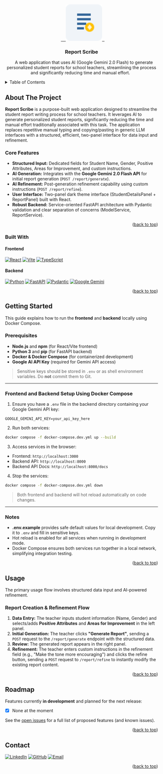 <a id="readme-top"></a>

<div align="center">
  <a href="https://github.com/keithchewzk/report-scribe">
    <img src="frontend/public/report-scribe.svg" alt="Logo" width="120" height="120">
  </a>

<h3 align="center">Report Scribe</h3>

<p align="center">
    A web application that uses AI (Google Gemini 2.0 Flash) to generate personalized student reports for school teachers, streamlining the process and significantly reducing time and manual effort.
  </p>

</div>

<details>
  <summary>Table of Contents</summary>
  <ol>
    <li>
      <a href="#about-the-project">About The Project</a>
      <ul>
        <li><a href="#core-features">Core Features</a></li>
        <li><a href="#built-with">Built With</a></li>
      </ul>
    </li>
    <li>
      <a href="#getting-started">Getting Started</a>
      <ul>
        <li><a href="#prerequisites">Prerequisites</a></li>
        <li><a href="#frontend-and-backend-setup-using-docker-compose">Frontend and Backend Setup Using Docker Compose</a></li>
        <li><a href="#notes">Notes</a></li>
      </ul>
    </li>
    <li>
      <a href="#usage">Usage</a>
      <ul>
        <li><a href="#report-creation--refinement-flow">Report Creation & Refinement Flow</a></li>
      </ul>
    </li>
    <li><a href="#roadmap">Roadmap</a></li>
    <li><a href="#contact">Contact</a></li>
  </ol>
</details>

## About The Project

**Report Scribe** is a purpose-built web application designed to streamline the student report writing process for school teachers. It leverages AI to generate personalized student reports, significantly reducing the time and manual effort traditionally associated with this task. The application replaces repetitive manual typing and copying/pasting in generic LLM interfaces with a structured, efficient, two-panel interface for data input and refinement.

### Core Features

- **Structured Input:** Dedicated fields for Student Name, Gender, Positive Attributes, Areas for Improvement, and custom instructions.
- **AI Generation:** Integrates with the **Google Gemini 2.0 Flash API** for initial report generation (`POST /report/generate`).
- **AI Refinement:** Post-generation refinement capability using custom instructions (`POST /report/refine`).
- **User Interface:** Two-panel dark theme interface (StudentDetailsPanel + ReportPanel) built with React.
- **Robust Backend:** Service-oriented FastAPI architecture with Pydantic validation and clear separation of concerns (ModelService, ReportService).

<p align="right">(<a href="#readme-top">back to top</a>)</p>

### Built With

#### Frontend

[![React][React.js]][React-url] [![Vite][Vite.js]][Vite-url] [![TypeScript][TypeScript.js]][TypeScript-url]

#### Backend 

[![Python][Python.js]][Python-url] [![FastAPI][FastAPI.js]][FastAPI-url] [![Pydantic][Pydantic.js]][Pydantic-url] [![Google Gemini][Gemini.js]][Gemini-url]

<p align="right">(<a href="#readme-top">back to top</a>)</p>

## Getting Started

This guide explains how to run the **frontend** and **backend** locally using Docker Compose.

### Prerequisites

- **Node.js** and **npm** (for React/Vite frontend)
- **Python 3** and **pip** (for FastAPI backend)
- **Docker & Docker Compose** (for containerized development)
- **Google AI API Key** (required for Gemini API access)

> Sensitive keys should be stored in `.env` or as shell environment variables. Do **not** commit them to Git.

---

### Frontend and Backend Setup Using Docker Compose

1. Ensure you have a `.env` file in the backend directory containing your Google Gemini API key:

```env
GOOGLE_GEMINI_API_KEY=your_api_key_here
```

2. Run both services:

```bash
docker compose -f docker-compose.dev.yml up --build
```

3. Access services in the browser:

- Frontend: `http://localhost:3000`
- Backend API: `http://localhost:8000`
- Backend API Docs: `http://localhost:8000/docs`

4. Stop the services:

```bash
docker compose -f docker-compose.dev.yml down
```

> Both frontend and backend will hot reload automatically on code changes.

---

### Notes

- **.env.example** provides safe default values for local development. Copy it to `.env` and fill in sensitive keys.
- Hot reload is enabled for all services when running in development mode.
- Docker Compose ensures both services run together in a local network, simplifying integration testing.

<p align="right">(<a href="#readme-top">back to top</a>)</p>

## Usage

The primary usage flow involves structured data input and AI-powered refinement.

### Report Creation & Refinement Flow

1.  **Data Entry:** The teacher inputs student information (Name, Gender) and selects/adds **Positive Attributes** and **Areas for Improvement** in the left panel.
2.  **Initial Generation:** The teacher clicks **"Generate Report"**, sending a `POST` request to the `/report/generate` endpoint with the structured data.
3.  **Review:** The generated report appears in the right panel.
4.  **Refinement:** The teacher enters custom instructions in the refinement field (e.g., "Make the tone more encouraging") and clicks the refine button, sending a `POST` request to `/report/refine` to instantly modify the existing report content.

<p align="right">(<a href="#readme-top">back to top</a>)</p>

## Roadmap

Features currently **in development** and planned for the next release:

- [x] None at the moment

See the [open issues](https://github.com/keithchewzk/report-scribe/issues) for a full list of proposed features (and known issues).

<p align="right">(<a href="#readme-top">back to top</a>)</p>

## Contact

[![LinkedIn][LinkedIn.badge]][LinkedIn.url] [![GitHub][GitHub.badge]][GitHub.url] [![Email][Email.badge]][Email.url]

<p align="right">(<a href="#readme-top">back to top</a>)</p>

[React.js]: https://img.shields.io/badge/React-20232A?style=for-the-badge&logo=react&logoColor=61DAFB
[React-url]: https://reactjs.org/
[Vite.js]: https://img.shields.io/badge/Vite-646CFF?style=for-the-badge&logo=vite&logoColor=white
[Vite-url]: https://vitejs.dev/
[TypeScript.js]: https://img.shields.io/badge/TypeScript-007ACC?style=for-the-badge&logo=typescript&logoColor=white
[TypeScript-url]: https://www.typescriptlang.org/
[Python.js]: https://img.shields.io/badge/Python-3776AB?style=for-the-badge&logo=python&logoColor=white
[Python-url]: https://www.python.org/
[FastAPI.js]: https://img.shields.io/badge/FastAPI-005571?style=for-the-badge&logo=fastapi
[FastAPI-url]: https://fastapi.tiangolo.com/
[Pydantic.js]: https://img.shields.io/badge/Pydantic-E92063?style=for-the-badge&logo=pydantic&logoColor=white
[Pydantic-url]: https://pydantic.dev/
[Gemini.js]: https://img.shields.io/badge/Google_Gemini-2C80FF?style=for-the-badge&logo=google&logoColor=white
[Gemini-url]: https://ai.google.dev/
[LinkedIn.badge]: https://img.shields.io/badge/-LinkedIn-0077B5?style=for-the-badge&logo=linkedin&logoColor=white
[LinkedIn.url]: https://www.linkedin.com/in/keithchewzikai
[GitHub.badge]: https://img.shields.io/badge/GitHub-100000?style=for-the-badge&logo=github&logoColor=white
[GitHub.url]: https://github.com/keithchewzk
[Email.badge]: https://img.shields.io/badge/Gmail-D14836?style=for-the-badge&logo=gmail&logoColor=white
[Email.url]: mailto:keithchewzk@gmail.com
